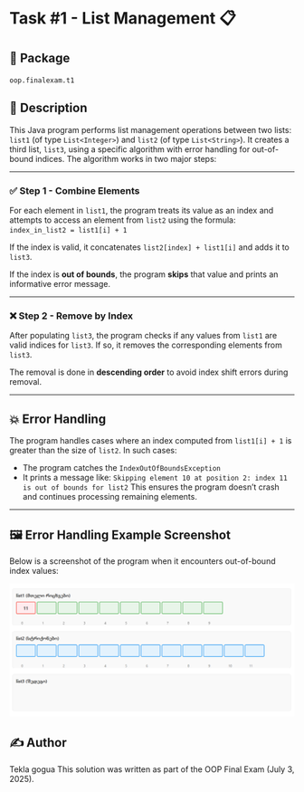 # Task #1 - List Management 📋

## 📁 Package
`oop.finalexam.t1`

## 📜 Description
This Java program performs list management operations between two lists: `list1` (of type `List<Integer>`) and `list2` (of type `List<String>`). It creates a third list, `list3`, using a specific algorithm with error handling for out-of-bound indices. The algorithm works in two major steps:

---

### ✅ Step 1 - Combine Elements
For each element in `list1`, the program treats its value as an index and attempts to access an element from `list2` using the formula:
`index_in_list2 = list1[i] + 1`

If the index is valid, it concatenates `list2[index] + list1[i]` and adds it to `list3`.

If the index is **out of bounds**, the program **skips** that value and prints an informative error message.

---

### ❌ Step 2 - Remove by Index
After populating `list3`, the program checks if any values from `list1` are valid indices for `list3`. If so, it removes the corresponding elements from `list3`.

The removal is done in **descending order** to avoid index shift errors during removal.

---

## 💥 Error Handling
The program handles cases where an index computed from `list1[i] + 1` is greater than the size of `list2`. In such cases:
- The program catches the `IndexOutOfBoundsException`
- It prints a message like:
`Skipping element 10 at position 2: index 11 is out of bounds for list2`
This ensures the program doesn’t crash and continues processing remaining elements.

---

## 🖼️ Error Handling Example Screenshot

Below is a screenshot of the program when it encounters out-of-bound index values:

![Error Handling Screenshot](screenshot.png)


## ✍️ Author
Tekla gogua
This solution was written as part of the OOP Final Exam (July 3, 2025).